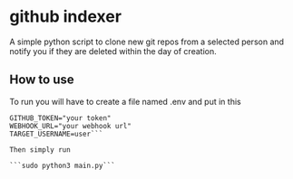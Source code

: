 # github indexer
A simple python script to clone new git repos from a selected person and notify you if they are deleted within the day of creation.
## How to use
To run you will have to create a file named .env and put in this
```
GITHUB_TOKEN="your token"
WEBHOOK_URL="your webhook url"
TARGET_USERNAME=user```

Then simply run

```sudo python3 main.py```